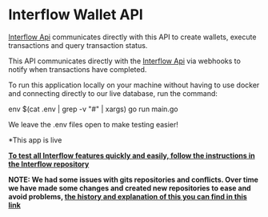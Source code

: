 # Interflow Wallet API

[Interflow Api](https://github.com/interflowrepo/interflow-api) communicates directly with this API to create wallets, execute transactions and query transaction status.

This API communicates directly with the [Interflow Api](https://github.com/interflowrepo/interflow-api) via webhooks to notify when transactions have completed.

To run this application locally on your machine without having to use docker and connecting directly to our live database, run the command:

env $(cat .env | grep -v "#" | xargs) go run main.go

We leave the .env files open to make testing easier!

*This app is live

[**To test all Interflow features quickly and easily, follow the instructions in the Interflow repository**](https://github.com/interflowrepo/interflow/blob/main/README.md)



**NOTE: We had some issues with gits repositories and conflicts. Over time we have made some changes and created new repositories to ease and avoid problems, [the history and explanation of this you can find in this link](https://github.com/interflowrepo/interflow-api/blob/main/HACKATON-HISTORY.md)**
